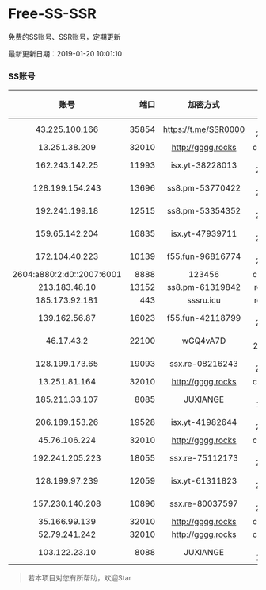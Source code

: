 # Free-SS-SSR

免费的SS账号、SSR账号，定期更新

最新更新日期：2019-01-20 10:01:10 

### SS账号
|账号|端口|加密方式|密码|更新时间|国家|
|:-----:|-----:|:----:|:----:|:----:|:----:|
|43.225.100.166|35854|https://t.me/SSR0000|aes-256-cfb|09:57:14|HK|
|13.251.38.209|32010|http://gggg.rocks|chacha20|09:57:18|SG|
|162.243.142.25|11993|isx.yt-38228013|aes-256-cfb|09:57:04|US|
|128.199.154.243|13696|ss8.pm-53770422|aes-256-cfb|09:57:05|SG|
|192.241.199.18|12515|ss8.pm-53354352|aes-256-cfb|09:57:04|US|
|159.65.142.204|16835|isx.yt-47939711|aes-256-cfb|09:57:06|SG|
|172.104.40.223|10139|f55.fun-96816774|aes-256-cfb|09:57:05|SG|
|2604:a880:2:d0::2007:6001|8888|123456|chacha20|09:57:12|US|
|213.183.48.10|13152|ss8.pm-61319842|rc4-md5|09:57:05|RU|
|185.173.92.181|443|sssru.icu|rc4-md5|09:57:21|RU|
|139.162.56.87|16023|f55.fun-42118799|aes-256-cfb|09:57:05|SG|
|46.17.43.2|22100|wGQ4vA7D|aes-256-gcm|09:57:10|RU|
|128.199.173.65|19093|ssx.re-08216243|aes-256-cfb|09:57:06|SG|
|13.251.81.164|32010|http://gggg.rocks|chacha20|09:57:34|SG|
|185.211.33.107|8085|JUXIANGE|aes-128-ctr|09:57:11|US|
|206.189.153.26|19528|isx.yt-41982644|aes-256-cfb|09:57:05|SG|
|45.76.106.224|32010|http://gggg.rocks|chacha20|09:57:13|JP|
|192.241.205.223|18055|ssx.re-75112173|aes-256-cfb|09:57:04|US|
|128.199.97.239|12059|isx.yt-61311823|aes-256-cfb|09:57:06|SG|
|157.230.140.208|10896|ssx.re-80037597|aes-256-cfb|09:57:05|US|
|35.166.99.139|32010|http://gggg.rocks|chacha20|09:57:12|US|
|52.79.241.242|32010|http://gggg.rocks|chacha20|09:57:24|KR|
|103.122.23.10|8088|JUXIANGE|aes-128-ctr|09:57:07|US|


> 若本项目对您有所帮助，欢迎Star
